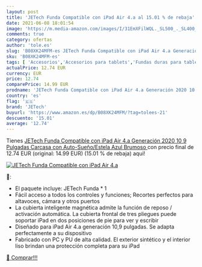 ```yaml
---
layout: post
title: 'JETech Funda Compatible con iPad Air 4.a al 15.01 % de rebaja'
date: 2021-06-08 18:01:54
image: 'https://m.media-amazon.com/images/I/31EmXFilWQL._SL500_._SL400_.jpg'
comments: true
category: ofertas
author: 'tole.es'
slug: 'B08XK24MFM-es JETech Funda Compatible con iPad Air 4.a Generación 2020...'
sku: 'B08XK24MFM-es'
tags: [ 'Accesorios','Accesorios para tablets','Fundas duras para tablets','Fundas para tablets','Informática','ipad','jetech', ]
actualPrice: 12.74 EUR
currency: EUR
price: 12.74
comparePrice: 14.99 EUR
prodname: 'JETech Funda Compatible con iPad Air 4.a Generación 2020 10 9 Pulgadas  Carcasa con Auto-Sueño/Estela  Azul Brumoso '
country: 'es'
flag: '🇪🇸'
brand: 'JETech'
buyurl: 'https://www.amazon.es/dp/B08XK24MFM/?tag=tolees-21'
descuento: '15.01'
average: '12.74'
---
```


Tienes [JETech Funda Compatible con iPad Air 4.a Generación 2020 10 9 Pulgadas  Carcasa con Auto-Sueño/Estela  Azul Brumoso ](https://www.amazon.es/dp/B08XK24MFM/?tag=tolees-21) con precio final de  12.74 EUR (original: 14.99 EUR) (15.01 %  de rebaja) aqui!

[![JETech Funda Compatible con iPad Air 4.a](https://m.media-amazon.com/images/I/31EmXFilWQL._SL500_._SL400_.jpg)](https://www.amazon.es/dp/B08XK24MFM/?tag=tolees-21)

🔎:

- El paquete incluye: JETech Funda * 1
- Fácil acceso a todos los controles y funciones; Recortes perfectos para altavoces, cámara y otros puertos
- La cubierta inteligente magnética admite la función de reposo / activación automática. La cubierta frontal de tres pliegues puede soportar iPad en dos posiciones de pie para ver y escribir
- Diseñado para iPad Air 4.a generación 10,9 pulgadas. Se adapta perfectamente a su dispositivo
- Fabricado con PC y PU de alta calidad. El exterior sintético y el interior liso brindan una protección completa para su iPad

[🛒 Comprar!!!](https://www.amazon.es/dp/B08XK24MFM/?tag=tolees-21)
